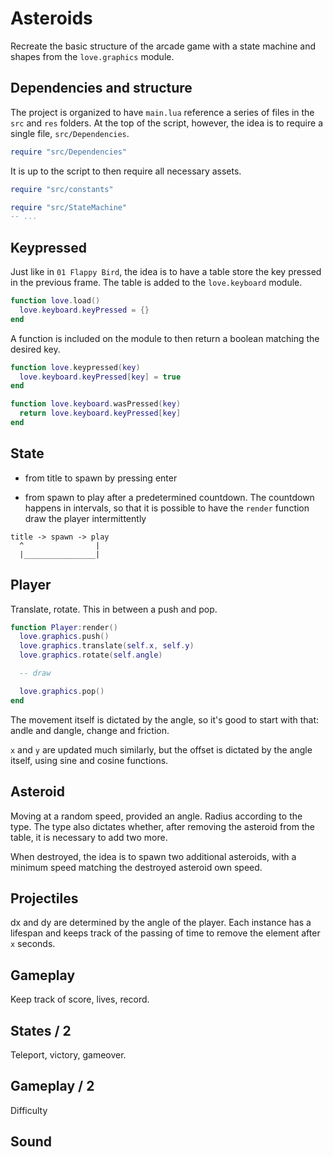 # Asteroids

Recreate the basic structure of the arcade game with a state machine and shapes from the `love.graphics` module.

## Dependencies and structure

The project is organized to have `main.lua` reference a series of files in the `src` and `res` folders. At the top of the script, however, the idea is to require a single file, `src/Dependencies`.

```lua
require "src/Dependencies"
```

It is up to the script to then require all necessary assets.

```lua
require "src/constants"

require "src/StateMachine"
-- ...
```

## Keypressed

Just like in `01 Flappy Bird`, the idea is to have a table store the key pressed in the previous frame. The table is added to the `love.keyboard` module.

```lua
function love.load()
  love.keyboard.keyPressed = {}
end
```

A function is included on the module to then return a boolean matching the desired key.

```lua
function love.keypressed(key)
  love.keyboard.keyPressed[key] = true
end

function love.keyboard.wasPressed(key)
  return love.keyboard.keyPressed[key]
end
```

## State

- from title to spawn by pressing enter

- from spawn to play after a predetermined countdown. The countdown happens in intervals, so that it is possible to have the `render` function draw the player intermittently

```text
title -> spawn -> play
  ^                |
  |________________|
```

## Player

Translate, rotate. This in between a push and pop.

```lua
function Player:render()
  love.graphics.push()
  love.graphics.translate(self.x, self.y)
  love.graphics.rotate(self.angle)

  -- draw

  love.graphics.pop()
end
```

The movement itself is dictated by the angle, so it's good to start with that: andle and dangle, change and friction.

`x` and `y` are updated much similarly, but the offset is dictated by the angle itself, using sine and cosine functions.

## Asteroid

Moving at a random speed, provided an angle. Radius according to the type. The type also dictates whether, after removing the asteroid from the table, it is necessary to add two more.

When destroyed, the idea is to spawn two additional asteroids, with a minimum speed matching the destroyed asteroid own speed.

## Projectiles

dx and dy are determined by the angle of the player. Each instance has a lifespan and keeps track of the passing of time to remove the element after `x` seconds.

## Gameplay

Keep track of score, lives, record.

## States / 2

Teleport, victory, gameover.

## Gameplay / 2

Difficulty

## Sound
